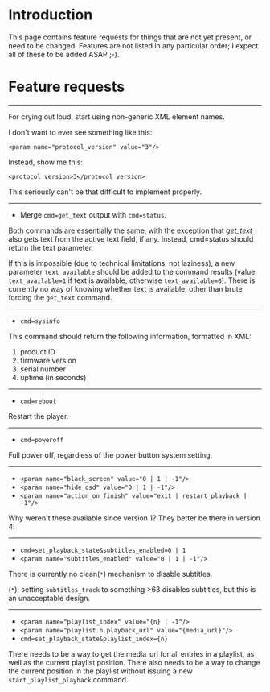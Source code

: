 # Introduction #

This page contains feature requests for things that are not yet present, or need to be changed. Features are not listed in any particular order; I expect all of these to be added ASAP ;-).


# Feature requests #


---


For crying out loud, start using non-generic XML element names.

I don't want to ever see something like this:
```
<param name="protocol_version" value="3"/>
```

Instead, show me this:
```
<protocol_version>3</protocol_version>
```

This seriously can't be that difficult to implement properly.


---


  * Merge `cmd=get_text` output with `cmd=status`.

Both commands are essentially the same, with the exception that _get\_text_ also gets text from the active text field, if any. Instead, cmd=status should return the text parameter.

If this is impossible (due to technical limitations, not laziness), a new parameter `text_available` should be added to the command results (value: `text_available=1` if text is available; otherwise `text_available=0`). There is currently no way of knowing whether text is available, other than brute forcing the `get_text` command.


---


  * `cmd=sysinfo`

This command should return the following information, formatted in XML:

  1. product ID
  1. firmware version
  1. serial number
  1. uptime (in seconds)


---


  * `cmd=reboot`

Restart the player.


---


  * `cmd=poweroff`

Full power off, regardless of the power button system setting.


---


  * `<param name="black_screen" value="0 | 1 | -1"/>`
  * `<param name="hide_osd" value="0 | 1 | -1"/>`
  * `<param name="action_on_finish" value="exit | restart_playback | -1"/>`

Why weren't these available since version 1? They better be there in version 4!


---


  * `cmd=set_playback_state&subtitles_enabled=0 | 1`
  * `<param name="subtitles_enabled" value="0 | 1 | -1"/>`

There is currently no clean(`*`) mechanism to disable subtitles.

(`*`): setting `subtitles_track` to something >63 disables subtitles, but this is an unacceptable design.


---


  * `<param name="playlist_index" value="{n} | -1"/>`
  * `<param name="playlist.n.playback_url" value="{media_url}"/>`
  * `cmd=set_playback_state&playlist_index={n}`

There needs to be a way to get the media\_url for all entries in a playlist, as well as the current playlist position. There also needs to be a way to change the current position in the playlist without issuing a new `start_playlist_playback` command.
